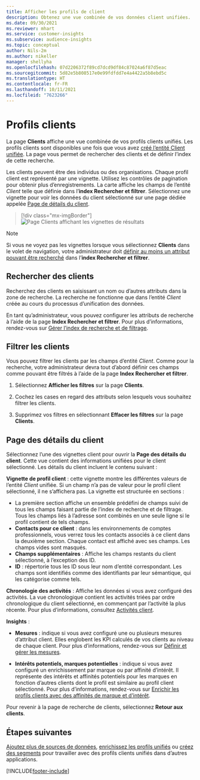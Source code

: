 ```yaml
---
title: Afficher les profils de client
description: Obtenez une vue combinée de vos données client unifiées.
ms.date: 09/30/2021
ms.reviewer: mhart
ms.service: customer-insights
ms.subservice: audience-insights
ms.topic: conceptual
author: Nils-2m
ms.author: nikeller
manager: shellyha
ms.openlocfilehash: 07d2206372f89cd7dcd9df84c87024a6f87d5eac
ms.sourcegitcommit: 5d82e5b808517e0e99fdfdd7e4a4422a5b8ebd5c
ms.translationtype: HT
ms.contentlocale: fr-FR
ms.lasthandoff: 10/11/2021
ms.locfileid: "7623266"
---
```

# <a name="customer-profiles"></a>Profils clients

La page **Clients** affiche une vue combinée de vos profils clients unifiés. Les profils clients sont disponibles une fois que vous avez [créé l’entité Client unifiée](data-unification.md). La page vous permet de rechercher des clients et de définir l’index de cette recherche.

Les clients peuvent être des individus ou des organisations. Chaque profil client est représenté par une vignette. Utilisez les contrôles de pagination pour obtenir plus d’enregistrements. La carte affiche les champs de l’entité *Client* telle que définie dans l’**index Rechercher et filtrer**. Sélectionnez une vignette pour voir les données du client sélectionné sur une page dédiée appelée [Page de détails du client](customer-profiles.md#customer-details-page).

> [!div class="mx-imgBorder"] 
> ![Page Clients affichant les vignettes de résultats](media/customers-page-result-tiles-B2C.png "Page Clients affichant les vignettes de résultats")

> [!NOTE]
> Si vous ne voyez pas les vignettes lorsque vous sélectionnez **Clients** dans le volet de navigation, votre administrateur doit [définir au moins un attribut pouvant être recherché](search-filter-index.md) dans l’**index Rechercher et filtrer**.

## <a name="search-for-customers"></a>Rechercher des clients

Recherchez des clients en saisissant un nom ou d’autres attributs dans la zone de recherche. La recherche ne fonctionne que dans l’entité _Client_ créée au cours du processus d’unification des données.

En tant qu’administrateur, vous pouvez configurer les attributs de recherche à l’aide de la page **Index Rechercher et filtrer**. Pour plus d’informations, rendez-vous sur [Gérer l’index de recherche et de filtrage](search-filter-index.md).

## <a name="filter-customers"></a>Filtrer les clients

Vous pouvez filtrer les clients par les champs d’entité _Client_. Comme pour la recherche, votre administrateur devra tout d’abord définir ces champs comme pouvant être filtrés à l’aide de la page **Index Rechercher et filtrer**.

1. Sélectionnez **Afficher les filtres** sur la page **Clients**.

1. Cochez les cases en regard des attributs selon lesquels vous souhaitez filtrer les clients.

1. Supprimez vos filtres en sélectionnant **Effacer les filtres** sur la page **Clients**.

## <a name="customer-details-page"></a>Page des détails du client

Sélectionnez l’une des vignettes client pour ouvrir la **Page des détails du client**. Cette vue contient des informations unifiées pour le client sélectionné. Les détails du client incluent le contenu suivant :

**Vignette de profil client** : cette vignette montre les différentes valeurs de l’entité _Client_ unifiée. Si un champ n’a pas de valeur pour le profil client sélectionné, il ne s’affichera pas. La vignette est structurée en sections :  
  - La première section affiche un ensemble prédéfini de champs suivi de tous les champs faisant partie de l’index de recherche et de filtrage. Tous les champs liés à l’adresse sont combinés en une seule ligne si le profil contient de tels champs. 
  - **Contacts pour ce client** : dans les environnements de comptes professionnels, vous verrez tous les contacts associés à ce client dans la deuxième section. Chaque contact est affiché avec ses champs. Les champs vides sont masqués.
  - **Champs supplémentaires** : Affiche les champs restants du client sélectionné, à l’exception des ID. 
  - **ID** : répertorie tous les ID sous leur nom d’entité correspondant. Les champs sont identifiés comme des identifiants par leur sémantique, qui les catégorise comme tels.

**Chronologie des activités** : Affiche les données si vous avez configuré des activités. La vue chronologique contient les activités triées par ordre chronologique du client sélectionné, en commençant par l’activité la plus récente. Pour plus d’informations, consultez [Activités client](activities.md).

**Insights** :  
  - **Mesures** : indique si vous avez configuré une ou plusieurs mesures d’attribut client. Elles englobent les KPI calculés de vos clients au niveau de chaque client. Pour plus d’informations, rendez-vous sur [Définir et gérer les mesures](measures.md).

  - **Intérêts potentiels, marques potentielles** : indique si vous avez configuré un enrichissement par marque ou par affinité d’intérêt. Il représente des intérêts et affinités potentiels pour les marques en fonction d’autres clients dont le profil est similaire au profil client sélectionné. Pour plus d’informations, rendez-vous sur [Enrichir les profils clients avec des affinités de marque et d’intérêt](enrichment-microsoft.md).

Pour revenir à la page de recherche de clients, sélectionnez **Retour aux clients**.

## <a name="next-steps"></a>Étapes suivantes

[Ajoutez plus de sources de données](data-sources.md), [enrichissez les profils unifiés](enrichment-hub.md) ou [créez des segments](segments.md) pour travailler avec des profils clients unifiés dans d’autres applications.


[!INCLUDE[footer-include](../includes/footer-banner.md)]

